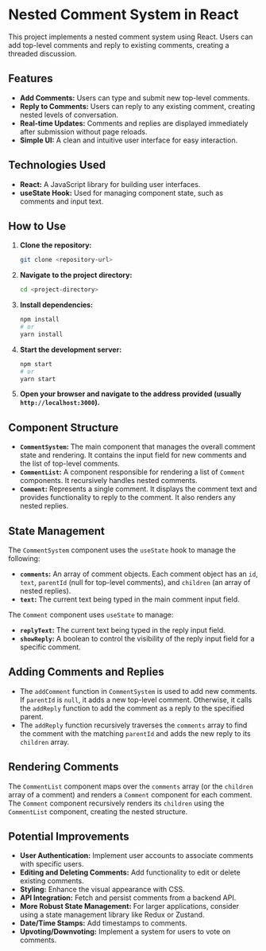 # Nested Comment System in React

This project implements a nested comment system using React. Users can add top-level comments and reply to existing comments, creating a threaded discussion.

## Features

* **Add Comments:** Users can type and submit new top-level comments.
* **Reply to Comments:** Users can reply to any existing comment, creating nested levels of conversation.
* **Real-time Updates:** Comments and replies are displayed immediately after submission without page reloads.
* **Simple UI:** A clean and intuitive user interface for easy interaction.

## Technologies Used

* **React:** A JavaScript library for building user interfaces.
* **useState Hook:** Used for managing component state, such as comments and input text.

## How to Use

1.  **Clone the repository:**
    ```bash
    git clone <repository-url>
    ```
2.  **Navigate to the project directory:**
    ```bash
    cd <project-directory>
    ```
3.  **Install dependencies:**
    ```bash
    npm install
    # or
    yarn install
    ```
4.  **Start the development server:**
    ```bash
    npm start
    # or
    yarn start
    ```
5.  **Open your browser and navigate to the address provided (usually `http://localhost:3000`).**

## Component Structure

* **`CommentSystem`:** The main component that manages the overall comment state and rendering. It contains the input field for new comments and the list of top-level comments.
* **`CommentList`:** A component responsible for rendering a list of `Comment` components. It recursively handles nested comments.
* **`Comment`:** Represents a single comment. It displays the comment text and provides functionality to reply to the comment. It also renders any nested replies.

## State Management

The `CommentSystem` component uses the `useState` hook to manage the following:

* **`comments`:** An array of comment objects. Each comment object has an `id`, `text`, `parentId` (null for top-level comments), and `children` (an array of nested replies).
* **`text`:** The current text being typed in the main comment input field.

The `Comment` component uses `useState` to manage:

* **`replyText`:** The current text being typed in the reply input field.
* **`showReply`:** A boolean to control the visibility of the reply input field for a specific comment.

## Adding Comments and Replies

* The `addComment` function in `CommentSystem` is used to add new comments. If `parentId` is `null`, it adds a new top-level comment. Otherwise, it calls the `addReply` function to add the comment as a reply to the specified parent.
* The `addReply` function recursively traverses the `comments` array to find the comment with the matching `parentId` and adds the new reply to its `children` array.

## Rendering Comments

The `CommentList` component maps over the `comments` array (or the `children` array of a comment) and renders a `Comment` component for each comment. The `Comment` component recursively renders its `children` using the `CommentList` component, creating the nested structure.

## Potential Improvements

* **User Authentication:** Implement user accounts to associate comments with specific users.
* **Editing and Deleting Comments:** Add functionality to edit or delete existing comments.
* **Styling:** Enhance the visual appearance with CSS.
* **API Integration:** Fetch and persist comments from a backend API.
* **More Robust State Management:** For larger applications, consider using a state management library like Redux or Zustand.
* **Date/Time Stamps:** Add timestamps to comments.
* **Upvoting/Downvoting:** Implement a system for users to vote on comments.
